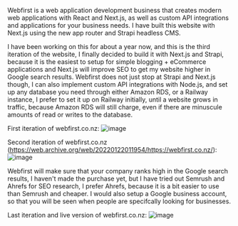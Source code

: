 Webfirst is a web application development business that creates modern web applications with React and Next.js, as well as custom API integrations and applications for your business needs. I have built this website with Next.js using the new app router and Strapi headless CMS.

I have been working on this for about a year now, and this is the third iteration of the website, I finally decided to build it with Next.js and Strapi, because it is the easiest to setup for simple blogging + eCommerce applications and Next.js will improve SEO to get my website higher in Google search results. Webfirst does not just stop at Strapi and Next.js though, I can also implement custom API integrations with Node.js, and set up any database you need through either Amazon RDS, or a Railway instance, I prefer to set it up on Railway initially, until a website grows in traffic, because Amazon RDS will still charge, even if there are minuscule amounts of read or writes to the database.

First  iteration of webfirst.co.nz:
![image](https://beren-obsidian-images.imgix.net/e6f02fc09e425ec8ca404226f100adfe.png)

Second iteration of webfirst.co.nz (https://web.archive.org/web/20220122011954/https://webfirst.co.nz/):
![image](https://beren-obsidian-images.imgix.net/d98922da690ac87b8c36aaf42548afaa.png)

Webfirst will make sure that your company ranks high in the Google search results, I haven't made the purchase yet, but I have tried out Semrush and Ahrefs for SEO research, I prefer Ahrefs, because it is a bit easier to use than Semrush and cheaper. I would also setup a Google business account, so that you will be seen when people are specifcally looking for businesses. 

Last iteration and live version of webfirst.co.nz:
![image](https://beren-obsidian-images.imgix.net/3307e5c33fa916533380f8efa2f7f971.png)